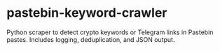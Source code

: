 # pastebin-keyword-crawler
Python scraper to detect crypto keywords or Telegram links in Pastebin pastes. Includes logging, deduplication, and JSON output.
